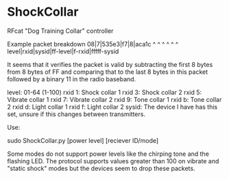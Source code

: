# ShockCollar
RFcat "Dog Training Collar" controller

Example packet breakdown
08|7|535e3|f7|8|aca1c
^  ^ ^     ^  ^ ^
level|rxid|sysid|ff-level|f-rxid|fffff-sysid

It seems that it verifies the packet is valid by subtracting the first 8
bytes from 8 bytes of FF and comparing that to the last 8 bytes in this
packet followed by a binary 11 in the radio baseband.

level: 01-64 (1-100)
rxid 1: Shock collar 1
rxid 3: Shock collar 2
rxid 5: Vibrate collar 1
rxid 7: Vibrate collar 2
rxid 9: Tone collar 1
rxid b: Tone collar 2
rxid d: Light collar 1
rxid f: Light collar 2
sysid: The device I have has this set, unsure if this changes between
transmitters.

Use:

sudo ShockCollar.py [power level] [reciever ID/mode]

Some modes do not support power levels like the chirping tone and the
flashing LED. The protocol supports values greater than 100 on vibrate
and "static shock" modes but the devices seem to drop these packets.
